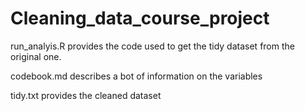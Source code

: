 # Cleaning_data_course_project

run_analyis.R provides the code used to get the tidy dataset from the original one. 

codebook.md describes a bot of information on the variables   

tidy.txt provides the cleaned dataset

